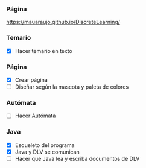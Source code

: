 
###  Página
https://mauaraujo.github.io/DiscreteLearning/

### Temario
  - [x] Hacer temario en texto

### Página
  -[x] Crear página
  -[ ] Diseñar según la mascota y paleta de colores
  
### Autómata
- [ ] Hacer Autómata

### Java
  - [x] Esqueleto del programa
  - [x] Java y DLV se comunican
  - [ ] Hacer que Java lea y escriba documentos de DLV
